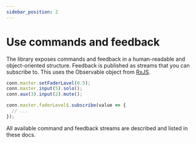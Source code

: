 ```yaml
---
sidebar_position: 2
---
```


# Use commands and feedback

The library exposes commands and feedback in a human-readable and object-oriented structure.
Feedback is published as streams that you can subscribe to. This uses the Observable object from [RxJS](https://rxjs.dev/).

```ts
conn.master.setFaderLavel(0.5);
conn.master.input(5).solo();
conn.aux(3).input(2).mute();

conn.master.faderLevel$.subscribe(value => {
  // ...
});
```

All available command and feedback streams are described and listed in these docs.
